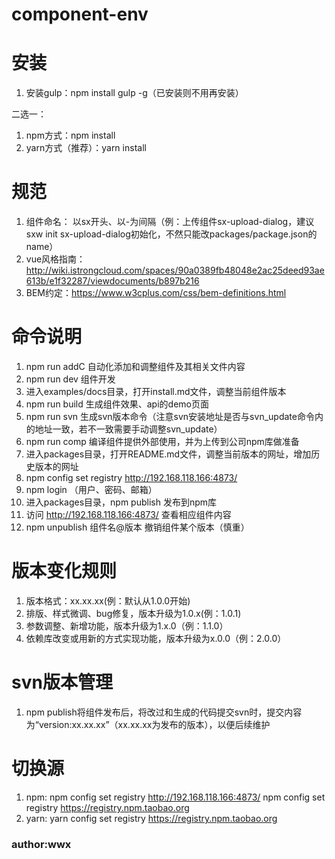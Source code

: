 # component-env

# 安装
1. 安装gulp：npm install gulp -g（已安装则不用再安装）

二选一：
1. npm方式：npm install
2. yarn方式（推荐）：yarn install

# 规范
1. 组件命名： 以sx开头、以-为间隔（例：上传组件sx-upload-dialog，建议sxw init sx-upload-dialog初始化，不然只能改packages/package.json的name）
2. vue风格指南： http://wiki.istrongcloud.com/spaces/90a0389fb48048e2ac25deed93ae613b/e1f32287/viewdocuments/b897b216
3. BEM约定：https://www.w3cplus.com/css/bem-definitions.html

# 命令说明
1. npm run addC 自动化添加和调整组件及其相关文件内容
2. npm run dev 组件开发
3. 进入examples/docs目录，打开install.md文件，调整当前组件版本
4. npm run build 生成组件效果、api的demo页面
5. npm run svn 生成svn版本命令（注意svn安装地址是否与svn_update命令内的地址一致，若不一致需要手动调整svn_update）
6. npm run comp 编译组件提供外部使用，并为上传到公司npm库做准备
7. 进入packages目录，打开README.md文件，调整当前版本的网址，增加历史版本的网址
8. npm config set registry http://192.168.118.166:4873/
9. npm login （用户、密码、邮箱）
10. 进入packages目录，npm publish 发布到npm库
11. 访问 http://192.168.118.166:4873/ 查看相应组件内容
12. npm unpublish 组件名@版本 撤销组件某个版本（慎重）

# 版本变化规则
1. 版本格式：xx.xx.xx(例：默认从1.0.0开始)
2. 排版、样式微调、bug修复，版本升级为1.0.x(例：1.0.1)
2. 参数调整、新增功能，版本升级为1.x.0（例：1.1.0）
3. 依赖库改变或用新的方式实现功能，版本升级为x.0.0（例：2.0.0）

# svn版本管理
1. npm publish将组件发布后，将改过和生成的代码提交svn时，提交内容为“version:xx.xx.xx”（xx.xx.xx为发布的版本），以便后续维护

# 切换源
1. npm:
npm config set registry http://192.168.118.166:4873/
npm config set registry https://registry.npm.taobao.org
2. yarn:
yarn config set registry https://registry.npm.taobao.org


### author:wwx
